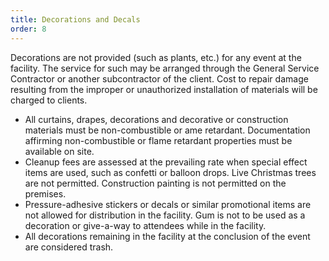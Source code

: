 ```yaml
---
title: Decorations and Decals
order: 8
---
```


Decorations are not provided (such as plants, etc.) for any event at the facility. The service for such may be arranged through the General Service Contractor or another subcontractor of the client. Cost to repair damage resulting from the improper or unauthorized installation of materials will be charged to clients.

- All curtains, drapes, decorations and decorative or construction materials must be non-combustible or ame retardant. Documentation affirming non-combustible or flame retardant properties must be available on site.
- Cleanup fees are assessed at the prevailing rate when special effect items are used, such as confetti or balloon drops. Live Christmas trees are not permitted. Construction painting is not permitted on the premises.
- Pressure-adhesive stickers or decals or similar promotional items are not allowed for distribution in the facility. Gum is not to be used as a decoration or give-a-way to attendees while in the facility.
- All decorations remaining in the facility at the conclusion of the event are considered trash.
